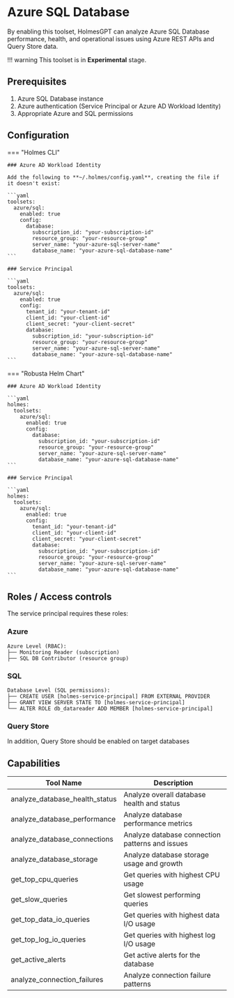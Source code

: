 # Azure SQL Database

By enabling this toolset, HolmesGPT can analyze Azure SQL Database performance, health, and operational issues using Azure REST APIs and Query Store data.

!!! warning
    This toolset is in **Experimental** stage.

## Prerequisites

1. Azure SQL Database instance
2. Azure authentication (Service Principal or Azure AD Workload Identity)
3. Appropriate Azure and SQL permissions

## Configuration

=== "Holmes CLI"

    ### Azure AD Workload Identity

    Add the following to **~/.holmes/config.yaml**, creating the file if it doesn't exist:

    ```yaml
    toolsets:
      azure/sql:
        enabled: true
        config:
          database:
            subscription_id: "your-subscription-id"
            resource_group: "your-resource-group"
            server_name: "your-azure-sql-server-name"
            database_name: "your-azure-sql-database-name"
    ```

    ### Service Principal

    ```yaml
    toolsets:
      azure/sql:
        enabled: true
        config:
          tenant_id: "your-tenant-id"
          client_id: "your-client-id"
          client_secret: "your-client-secret"
          database:
            subscription_id: "your-subscription-id"
            resource_group: "your-resource-group"
            server_name: "your-azure-sql-server-name"
            database_name: "your-azure-sql-database-name"
    ```

=== "Robusta Helm Chart"

    ### Azure AD Workload Identity

    ```yaml
    holmes:
      toolsets:
        azure/sql:
          enabled: true
          config:
            database:
              subscription_id: "your-subscription-id"
              resource_group: "your-resource-group"
              server_name: "your-azure-sql-server-name"
              database_name: "your-azure-sql-database-name"
    ```

    ### Service Principal

    ```yaml
    holmes:
      toolsets:
        azure/sql:
          enabled: true
          config:
            tenant_id: "your-tenant-id"
            client_id: "your-client-id"
            client_secret: "your-client-secret"
            database:
              subscription_id: "your-subscription-id"
              resource_group: "your-resource-group"
              server_name: "your-azure-sql-server-name"
              database_name: "your-azure-sql-database-name"
    ```

## Roles / Access controls

The service principal requires these roles:

### Azure

```
Azure Level (RBAC):
├── Monitoring Reader (subscription)
├── SQL DB Contributor (resource group)
```

### SQL

```
Database Level (SQL permissions):
├── CREATE USER [holmes-service-principal] FROM EXTERNAL PROVIDER
├── GRANT VIEW SERVER STATE TO [holmes-service-principal]
└── ALTER ROLE db_datareader ADD MEMBER [holmes-service-principal]
```

### Query Store

In addition, Query Store should be enabled on target databases

## Capabilities

| Tool Name | Description |
|-----------|-------------|
| analyze_database_health_status | Analyze overall database health and status |
| analyze_database_performance | Analyze database performance metrics |
| analyze_database_connections | Analyze database connection patterns and issues |
| analyze_database_storage | Analyze database storage usage and growth |
| get_top_cpu_queries | Get queries with highest CPU usage |
| get_slow_queries | Get slowest performing queries |
| get_top_data_io_queries | Get queries with highest data I/O usage |
| get_top_log_io_queries | Get queries with highest log I/O usage |
| get_active_alerts | Get active alerts for the database |
| analyze_connection_failures | Analyze connection failure patterns |
